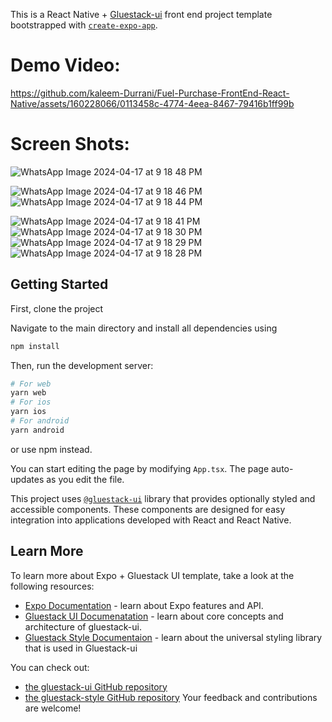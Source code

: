 This is a React Native + [Gluestack-ui](https://ui.gluestack.io/) front end project template bootstrapped with [`create-expo-app`](https://docs.expo.dev/get-started/create-a-project/).

# Demo Video:



https://github.com/kaleem-Durrani/Fuel-Purchase-FrontEnd-React-Native/assets/160228066/0113458c-4774-4eea-8467-79416b1ff99b


# Screen Shots:

![WhatsApp Image 2024-04-17 at 9 18 48 PM](https://github.com/kaleem-Durrani/Fuel-Purchase-FrontEnd-React-Native/assets/160228066/74ec7bcc-9f1d-40f0-99f8-8d435a156aa3)

![WhatsApp Image 2024-04-17 at 9 18 46 PM](https://github.com/kaleem-Durrani/Fuel-Purchase-FrontEnd-React-Native/assets/160228066/db12f0c1-7445-4083-a314-94b182864dd2)
![WhatsApp Image 2024-04-17 at 9 18 44 PM](https://github.com/kaleem-Durrani/Fuel-Purchase-FrontEnd-React-Native/assets/160228066/97ba92b2-70e7-4563-9570-99353fd71e48)

![WhatsApp Image 2024-04-17 at 9 18 41 PM](https://github.com/kaleem-Durrani/Fuel-Purchase-FrontEnd-React-Native/assets/160228066/e420a75d-5fe4-44b1-a06c-d9836c036898)
![WhatsApp Image 2024-04-17 at 9 18 30 PM](https://github.com/kaleem-Durrani/Fuel-Purchase-FrontEnd-React-Native/assets/160228066/7442ab40-f9fd-4652-af9d-0ed9448f7825)
![WhatsApp Image 2024-04-17 at 9 18 29 PM](https://github.com/kaleem-Durrani/Fuel-Purchase-FrontEnd-React-Native/assets/160228066/7a47accc-605c-4863-b0df-382d8d657bb5)
![WhatsApp Image 2024-04-17 at 9 18 28 PM](https://github.com/kaleem-Durrani/Fuel-Purchase-FrontEnd-React-Native/assets/160228066/182ca935-2337-4334-ace8-619979b2c7cd)




## Getting Started

First, clone the project

Navigate to the main directory and install all dependencies using 

```bash 
npm install
```

Then, run the development server:

```bash
# For web
yarn web
# For ios
yarn ios
# For android
yarn android
```
or use npm instead.

You can start editing the page by modifying `App.tsx`. The page auto-updates as you edit the file.

This project uses [`@gluestack-ui`](https://ui.gluestack.io/docs/overview/introduction) library that provides optionally styled and accessible components. These components are designed for easy integration into applications developed with React and React Native.


## Learn More

To learn more about Expo + Gluestack UI template, take a look at the following resources:

- [Expo Documentation](https://github.com/expo/expo) - learn about Expo features and API.
- [Gluestack UI Documenatation](https://ui.gluestack.io/docs/overview/introduction) - learn about core concepts and architecture of gluestack-ui.
- [Gluestack Style Documentaion](https://style.gluestack.io/docs/overview/introduction) - learn about the universal styling library that is used in Gluestack-ui

You can check out:
- [the gluestack-ui GitHub repository](https://github.com/gluestack/gluestack-ui)
- [the gluestack-style GitHub repository](https://github.com/gluestack/gluestack-style)
Your feedback and contributions are welcome!
